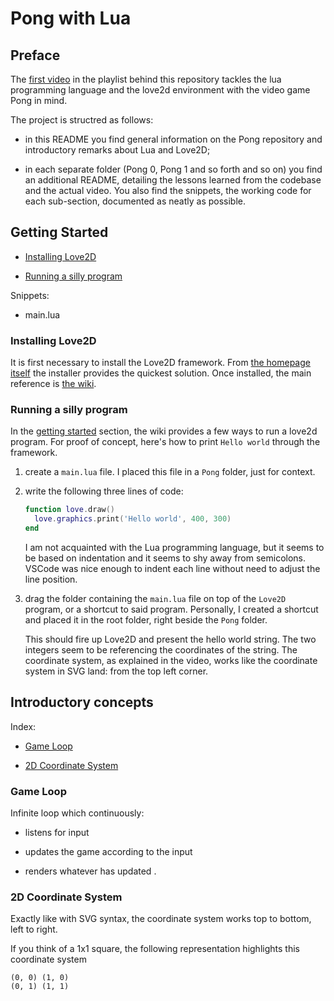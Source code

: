 # Pong with Lua

## Preface

The [first video](https://youtu.be/jZqYXSmgDuM) in the playlist behind this repository tackles the lua programming language and the love2d environment with the video game Pong in mind.

The project is structred as follows:

- in this README you find general information on the Pong repository and introductory remarks about Lua and Love2D;

- in each separate folder (Pong 0, Pong 1 and so forth and so on) you find an additional README, detailing the lessons learned from the codebase and the actual video. You also find the snippets, the working code for each sub-section, documented as neatly as possible.

## Getting Started

- [Installing Love2D](#installing-love2d)

- [Running a silly program](#running-a-silly-program)

Snippets:

- main.lua

### Installing Love2D

It is first necessary to install the Love2D framework. From [the homepage itself](https://love2d.org/) the installer provides the quickest solution. Once installed, the main reference is [the wiki](https://love2d.org/wiki/Main_Page).

### Running a silly program

In the [getting started](https://love2d.org/wiki/Getting_Started) section, the wiki provides a few ways to run a love2d program. For proof of concept, here's how to print `Hello world` through the framework.

1. create a `main.lua` file. I placed this file in a `Pong` folder, just for context.

1. write the following three lines of code:

    ```lua
    function love.draw()
      love.graphics.print('Hello world', 400, 300)
    end
    ```
    
    I am not acquainted with the Lua programming language, but it seems to be based on indentation and it seems to shy away from semicolons. VSCode was nice enough to indent each line without need to adjust the line position.
    
1. drag the folder containing the `main.lua` file on top of the `Love2D` program, or a shortcut to said program. Personally, I created a shortcut and placed it in the root folder, right beside the `Pong` folder.

    This should fire up Love2D and present the hello world string. The two integers seem to be referencing the coordinates of the string. The coordinate system, as explained in the video, works like the coordinate system in SVG land: from the top left corner.
    
## Introductory concepts

Index:

- [Game Loop](#game-loop)

- [2D Coordinate System](#2d-coordinate-system)

### Game Loop

Infinite loop which continuously:

- listens for input

- updates the game according to the input

- renders whatever has updated <!-- react?! -->.

### 2D Coordinate System

Exactly like with SVG syntax, the coordinate system works top to bottom, left to right.

If you think of a 1x1 square, the following representation highlights this coordinate system

```text
(0, 0) (1, 0)
(0, 1) (1, 1)
```
